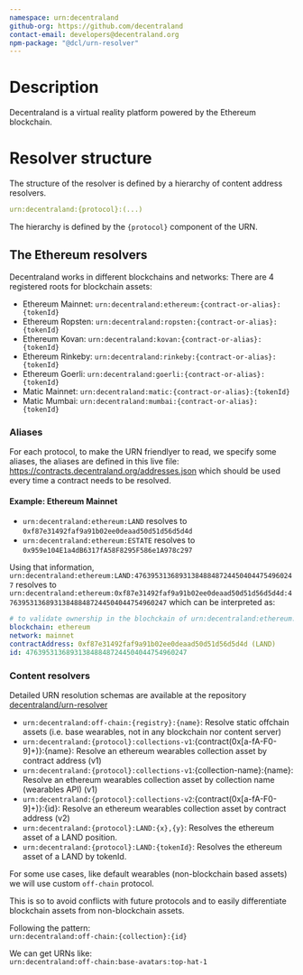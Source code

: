 ```yaml
---
namespace: urn:decentraland
github-org: https://github.com/decentraland
contact-email: developers@decentraland.org
npm-package: "@dcl/urn-resolver"
---
```


# Description

Decentraland is a virtual reality platform powered by the Ethereum blockchain. 

# Resolver structure

The structure of the resolver is defined by a hierarchy of content address resolvers.

```yml
urn:decentraland:{protocol}:(...)
```

The hierarchy is defined by the `{protocol}` component of the URN.

## The Ethereum resolvers

Decentraland works in different blockchains and networks: There are 4 registered roots for blockchain assets:

- Ethereum Mainnet: `urn:decentraland:ethereum:{contract-or-alias}:{tokenId}`
- Ethereum Ropsten: `urn:decentraland:ropsten:{contract-or-alias}:{tokenId}`
- Ethereum Kovan: `urn:decentraland:kovan:{contract-or-alias}:{tokenId}`
- Ethereum Rinkeby: `urn:decentraland:rinkeby:{contract-or-alias}:{tokenId}`
- Ethereum Goerli: `urn:decentraland:goerli:{contract-or-alias}:{tokenId}`
- Matic Mainnet: `urn:decentraland:matic:{contract-or-alias}:{tokenId}`
- Matic Mumbai: `urn:decentraland:mumbai:{contract-or-alias}:{tokenId}`

### Aliases

For each protocol, to make the URN friendlyer to read, we specify some aliases, the aliases are defined in this live file: https://contracts.decentraland.org/addresses.json which should be used every time a contract needs to be resolved.

#### Example: Ethereum Mainnet

- `urn:decentraland:ethereum:LAND` resolves to `0xf87e31492faf9a91b02ee0deaad50d51d56d5d4d`
- `urn:decentraland:ethereum:ESTATE` resolves to `0x959e104E1a4dB6317fA58F8295F586e1A978c297`

Using that information, `urn:decentraland:ethereum:LAND:4763953136893138488487244504044754960247` resolves to `urn:decentraland:ethereum:0xf87e31492faf9a91b02ee0deaad50d51d56d5d4d:4763953136893138488487244504044754960247` which can be interpreted as:

```yml
# to validate ownership in the blochckain of urn:decentraland:ethereum:LAND:4763953136893138488487244504044754960247
blockchain: ethereum
network: mainnet
contractAddress: 0xf87e31492faf9a91b02ee0deaad50d51d56d5d4d (LAND)
id: 4763953136893138488487244504044754960247
```

### Content resolvers

Detailed URN resolution schemas are available at the repository [decentraland/urn-resolver](https://github.com/decentraland/urn-resolver/)

- `urn:decentraland:off-chain:{registry}:{name}`: Resolve static offchain assets (i.e. base wearables, not in any blockchain nor content server)
- `urn:decentraland:{protocol}:collections-v1`:{contract(0x[a-fA-F0-9]+)}:{name}: Resolve an ethereum wearables collection asset by contract address (v1)
- `urn:decentraland:{protocol}:collections-v1`:{collection-name}:{name}: Resolve an ethereum wearables collection asset by collection name (wearables API) (v1)
- `urn:decentraland:{protocol}:collections-v2`:{contract(0x[a-fA-F0-9]+)}:{id}: Resolve an ethereum wearables collection asset by contract address (v2)
- `urn:decentraland:{protocol}:LAND:{x},{y}`: Resolves the ethereum asset of a LAND position.
- `urn:decentraland:{protocol}:LAND:{tokenId}`: Resolves the ethereum asset of a LAND by tokenId.


For some use cases, like default wearables (non-blockchain based assets) we will use custom `off-chain` protocol.

This is so to avoid conflicts with future protocols and to easily differentiate blockchain assets from non-blockchain assets.

Following the pattern:  
`urn:decentraland:off-chain:{collection}:{id}`

We can get URNs like:  
`urn:decentraland:off-chain:base-avatars:top-hat-1`
